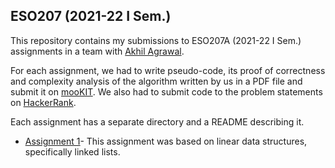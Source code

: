 ## ESO207 (2021-22 I Sem.)

This repository contains my submissions to ESO207A (2021-22 I Sem.) assignments in a team with [Akhil Agrawal](https://github.com/akhilagrawal1001). 

For each assignment, we had to write pseudo-code, its proof of correctness and complexity analysis of the algorithm written by us in a PDF file and submit it on [mooKIT](https://hello.iitk.ac.in/). We also had to submit code to the problem statements on [HackerRank](https://www.hackerrank.com/).

Each assignment has a separate directory and a README describing it.

+ [<u>Assignment 1</u>](./Assignment%201)- This assignment was based on linear data structures, specifically linked lists.